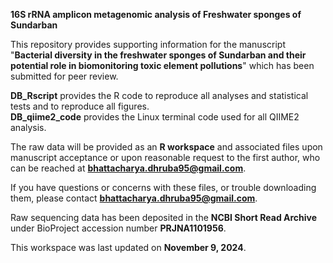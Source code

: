 **16S rRNA amplicon metagenomic analysis of Freshwater sponges of Sundarban**

This repository provides supporting information for the manuscript "**Bacterial diversity in the freshwater sponges of Sundarban and their potential role in biomonitoring toxic element pollutions**" which has been submitted for peer review.

**DB_Rscript** provides the R code to reproduce all analyses and statistical tests and to reproduce all figures.  
**DB_qiime2_code** provides the Linux terminal code used for all QIIME2 analysis.

The raw data will be provided as an **R workspace** and associated files upon manuscript acceptance or upon reasonable request to the first author, who can be reached at **bhattacharya.dhruba95@gmail.com**.

If you have questions or concerns with these files, or trouble downloading them, please contact **bhattacharya.dhruba95@gmail.com**.

Raw sequencing data has been deposited in the **NCBI Short Read Archive** under BioProject accession number **PRJNA1101956**.

This workspace was last updated on **November 9, 2024**.
